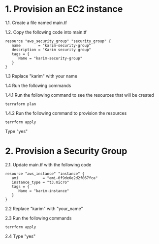 # 1. Provision an EC2 instance

1.1. Create a file named main.tf

1.2. Copy the following code into main.tf
```
resource "aws_security_group" "security_group" {
   name        = "karim-security-group"
   description = "Karim security group"
   tags = {
      Name = "karim-security-group"
   }
}
```
1.3 Replace "karim" with your name

1.4 Run the following commands

1.4.1 Run the following command to see the resources that will be created
```
terraform plan
```

1.4.2 Run the following command to provision the resources

```
terrform apply
```

Type "yes"

# 2. Provision a Security Group
2.1. Update main.tf with the following code

```
resource "aws_instance" "instance" {
   ami           = "ami-0f9de6e2d2f067fca"
   instance_type = "t3.micro"
   tags = {
      Name = "karim-instance"
   }
}
```

2.2 Replace "karim" with "your_name"

2.3 Run the following commands
```
terrform apply
```

2.4 Type "yes"